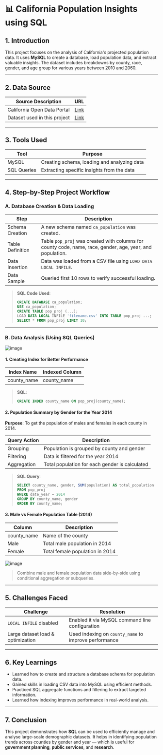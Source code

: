 # 📊 California Population Insights using SQL

## 1. Introduction

This project focuses on the analysis of California's projected population data. It uses **MySQL** to create a database, load population data, and extract valuable insights. The dataset includes breakdowns by county, race, gender, and age group for various years between 2010 and 2060.

---

## 2. Data Source

| Source Description             | URL                                                                 |
|-------------------------------|----------------------------------------------------------------------|
| California Open Data Portal   | [Link](https://data.ca.gov/dataset)                                 |
| Dataset used in this project  | [Link](https://data.ca.gov/dataset/ca-educational-attainment-personal-income) |

---

## 3. Tools Used

| Tool         | Purpose                                      |
|--------------|----------------------------------------------|
| MySQL        | Creating schema, loading and analyzing data  |
| SQL Queries  | Extracting specific insights from the data   |

---

## 4. Step-by-Step Project Workflow

### A. Database Creation & Data Loading

| Step              | Description                                                                 |
|-------------------|-----------------------------------------------------------------------------|
| Schema Creation   | A new schema named `ca_population` was created.                            |
| Table Definition  | Table `pop_proj` was created with columns for county code, name, race, gender, age, year, and population. |
| Data Insertion    | Data was loaded from a CSV file using `LOAD DATA LOCAL INFILE`.            |
| Data Sample       | Queried first 10 rows to verify successful loading.                         |

> **SQL Code Used**:  
> ```sql  
> CREATE DATABASE ca_population;  
> USE ca_population;  
> CREATE TABLE pop_proj (...);  
> LOAD DATA LOCAL INFILE 'filename.csv' INTO TABLE pop_proj ...;  
> SELECT * FROM pop_proj LIMIT 10;  
> ```

---

### B. Data Analysis (Using SQL Queries)
![image](https://github.com/user-attachments/assets/6ad3e598-813b-4815-b2fa-bba9cbd5b388)


#### 1. Creating Index for Better Performance

| Index Name   | Indexed Column |
|--------------|----------------|
| county_name  | county_name    |

> **SQL**:  
> ```sql
> CREATE INDEX county_name ON pop_proj(county_name);
> ```

#### 2. Population Summary by Gender for the Year 2014

**Purpose**: To get the population of males and females in each county in 2014.

| Query Action | Description                                |
|--------------|--------------------------------------------|
| Grouping     | Population is grouped by county and gender |
| Filtering    | Data is filtered for the year 2014         |
| Aggregation  | Total population for each gender is calculated |

> **SQL Query**:  
> ```sql
> SELECT county_name, gender, SUM(population) AS total_population  
> FROM pop_proj  
> WHERE date_year = 2014  
> GROUP BY county_name, gender  
> ORDER BY county_name;
> ```

#### 3. Male vs Female Population Table (2014)

| Column       | Description                        |
|--------------|------------------------------------|
| county_name  | Name of the county                 |
| Male         | Total male population in 2014      |
| Female       | Total female population in 2014    |

![image](https://github.com/user-attachments/assets/32bfa3c0-2e38-48cd-9a35-19e916576a73)


> Combine male and female population data side-by-side using conditional aggregation or subqueries.

---

## 5. Challenges Faced

| Challenge                          | Resolution                                              |
|-----------------------------------|---------------------------------------------------------|
| `LOCAL INFILE` disabled           | Enabled it via MySQL command line configuration         |
| Large dataset load & optimization | Used indexing on `county_name` to improve performance   |

---

## 6. Key Learnings

- Learned how to create and structure a database schema for population data.
- Gained skills in loading CSV data into MySQL using efficient methods.
- Practiced SQL aggregate functions and filtering to extract targeted information.
- Learned how indexing improves performance in real-world analysis.

---

## 7. Conclusion

This project demonstrates how **SQL** can be used to efficiently manage and analyse large-scale demographic datasets. It helps in identifying population trends across counties by gender and year — which is useful for **government planning**, **public services**, and **research**.
